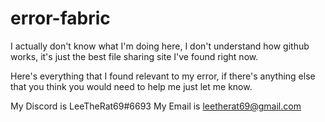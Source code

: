 # error-fabric
I actually don't know what I'm doing here, I don't understand how github works, it's just the best file sharing site I've found right now.

Here's everything that I found relevant to my error, if there's anything else that you think you would need to help me just let me know.

My Discord is LeeTheRat69#6693
My Email is leetherat69@gmail.com
